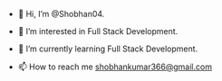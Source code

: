 - 👋 Hi, I’m @Shobhan04.
- 👀 I’m interested in Full Stack Development.
- 🌱 I’m currently learning Full Stack Development.

- 📫 How to reach me shobhankumar366@gmail.com

<!---
Shobhan04/Shobhan04 is a ✨ special ✨ repository because its `README.md` (this file) appears on your GitHub profile.
You can click the Preview link to take a look at your changes.
--->
